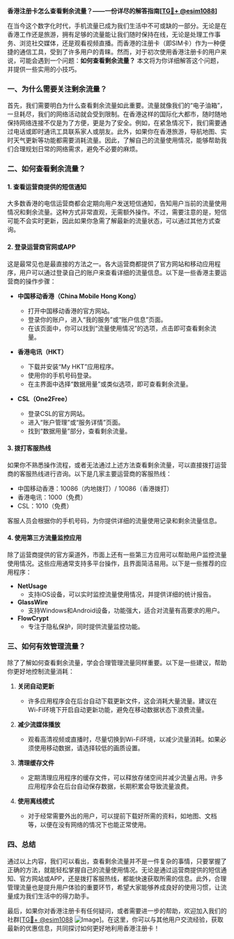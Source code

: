 **香港注册卡怎么查看剩余流量？——一份详尽的解答指南[[TG💪+ @esim1088](https://t.me/s/esim1088)]**

在当今这个数字化时代，手机流量已成为我们生活中不可或缺的一部分。无论是在香港工作还是旅游，拥有足够的流量能让我们随时保持在线，无论是处理工作事务、浏览社交媒体，还是观看视频直播。而香港的注册卡（即SIM卡）作为一种便捷的通信工具，受到了许多用户的青睐。然而，对于初次使用香港注册卡的用户来说，可能会遇到一个问题：**如何查看剩余流量？** 本文将为你详细解答这个问题，并提供一些实用的小技巧。

### 一、为什么需要关注剩余流量？

首先，我们需要明白为什么查看剩余流量如此重要。流量就像我们的“电子油箱”，一旦耗尽，我们的网络活动就会受到限制。在香港这样的国际化大都市，随时随地保持网络连接不仅是为了方便，更是为了安全。例如，在紧急情况下，我们需要通过电话或即时通讯工具联系家人或朋友。此外，如果你在香港旅游，导航地图、实时天气更新等功能都需要消耗流量。因此，了解自己的流量使用情况，能够帮助我们合理规划日常的网络需求，避免不必要的麻烦。

### 二、如何查看剩余流量？

#### 1. 查看运营商提供的短信通知

大多数香港的电信运营商都会定期向用户发送短信通知，告知用户当前的流量使用情况和剩余流量。这种方式非常直观，无需额外操作。不过，需要注意的是，短信可能不会实时更新，因此如果你急需了解最新的流量状态，可以通过其他方式查询。

#### 2. 登录运营商官网或APP

这是最常见也是最直接的方法之一。各大运营商都提供了官方网站和移动应用程序，用户可以通过登录自己的账户来查看详细的流量信息。以下是一些香港主要运营商的操作步骤：

- **中国移动香港（China Mobile Hong Kong）**
  - 打开中国移动香港的官方网站。
  - 登录你的账户，进入“我的服务”或“账户信息”页面。
  - 在该页面中，你可以找到“流量使用情况”的选项，点击即可查看剩余流量。

- **香港电讯（HKT）**
  - 下载并安装“My HKT”应用程序。
  - 使用你的手机号码登录。
  - 在主界面中选择“数据用量”或类似选项，即可查看剩余流量。

- **CSL（One2Free）**
  - 登录CSL的官方网站。
  - 进入“账户管理”或“服务详情”页面。
  - 找到“数据用量”部分，查看剩余流量。

#### 3. 拨打客服热线

如果你不熟悉操作流程，或者无法通过上述方法查看剩余流量，可以直接拨打运营商的客服热线进行咨询。以下是几家主要运营商的客服热线：

- 中国移动香港：10086（内地拨打）/ 10086（香港拨打）
- 香港电讯：1000（免费）
- CSL：1010（免费）

客服人员会根据你的手机号码，为你提供详细的流量使用记录和剩余流量信息。

#### 4. 使用第三方流量监控应用

除了运营商提供的官方渠道外，市面上还有一些第三方应用可以帮助用户监控流量使用情况。这些应用通常支持多平台操作，且界面简洁易用。以下是一些推荐的应用程序：

- **NetUsage**
  - 支持iOS设备，可以实时监控流量使用情况，并提供详细的统计报告。
- **GlassWire**
  - 支持Windows和Android设备，功能强大，适合对流量有高要求的用户。
- **FlowCrypt**
  - 专注于隐私保护，同时提供流量监控功能。

### 三、如何有效管理流量？

除了了解如何查看剩余流量，学会合理管理流量同样重要。以下是一些建议，帮助你更好地控制流量消耗：

1. **关闭自动更新**
   - 许多应用程序会在后台自动下载更新文件，这会消耗大量流量。建议在Wi-Fi环境下开启自动更新功能，避免在移动数据状态下浪费流量。

2. **减少流媒体播放**
   - 观看高清视频或直播时，尽量切换到Wi-Fi环境，以减少流量消耗。如果必须使用移动数据，请选择较低的画质设置。

3. **清理缓存文件**
   - 定期清理应用程序的缓存文件，可以释放存储空间并减少流量占用。许多应用程序会在后台自动保存数据，长期积累会导致流量浪费。

4. **使用离线模式**
   - 对于经常需要外出的用户，可以提前下载好所需的资料，如地图、文档等，以便在没有网络的情况下也能正常使用。

### 四、总结

通过以上内容，我们可以看出，查看剩余流量并不是一件复杂的事情，只要掌握了正确的方法，就能轻松掌握自己的流量使用情况。无论是通过运营商提供的短信通知、官方网站或APP，还是拨打客服热线，都能快速获取所需的信息。此外，合理管理流量也是提升用户体验的重要环节，希望大家能够养成良好的使用习惯，让流量成为我们生活中的得力助手。

最后，如果你对香港注册卡有任何疑问，或者需要进一步的帮助，欢迎加入我们的社群[[TG💪+ @esim1088](https://t.me/s/esim1088) ![Image](https://i.postimg.cc/4NQfJmqS/Snipaste-2025-05-13-00-14-12.png)]。在这里，你可以与其他用户交流经验，获取最新的优惠信息，共同探讨如何更好地利用香港注册卡！